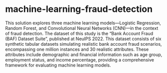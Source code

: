 # machine-learning-fraud-detection
This solution explores three machine learning models—Logistic Regression, Random Forest, and Convolutional Neural Networks (CNN)—in the context of fraud detection.
The dataset of this study is the “Bank Account Fraud (BAF) Dataset Suite”, published at NeuIPS 2022. This dataset consists of six synthetic tabular datasets simulating realistic bank account fraud scenarios, encompassing one million instances and 30 realistic attributes. These attributes include demographic and financial information such as age group, employment status, and income percentage, providing a comprehensive framework for evaluating machine learning models.
